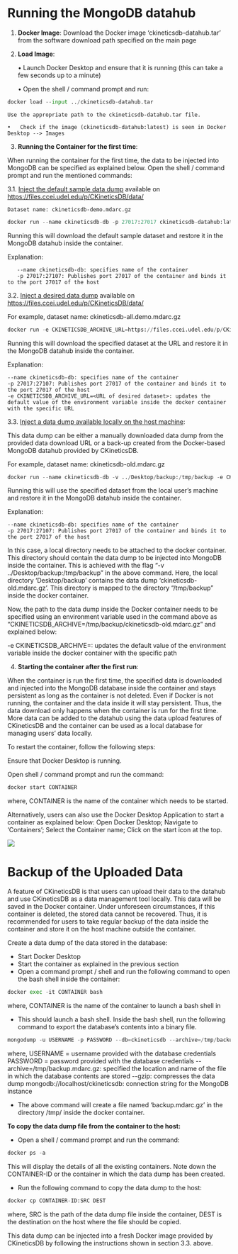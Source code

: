 # Running the MongoDB datahub

1. **Docker Image**:
Download the Docker image ‘ckineticsdb-datahub.tar’ from the software download path specified on the main page


2.	**Load Image**:

    •	Launch Docker Desktop and ensure that it is running (this can take a few seconds up to a minute)

    •	Open the shell / command prompt and run:


```python
docker load --input ../ckineticsdb-datahub.tar
```

    Use the appropriate path to the ckineticsdb-datahub.tar file.

    •	Check if the image (ckineticsdb-datahub:latest) is seen in Docker Desktop --> Images


3.	**Running the Container for the first time**:

When running the container for the first time, the data to be injected into MongoDB can be specified as explained below. Open the shell / command prompt and run the mentioned commands:

3.1.	<ins>Inject the default sample data dump</ins> available on https://files.ccei.udel.edu/p/CKineticsDB/data/ 

    Dataset name: ckineticsdb-demo.mdarc.gz


```python
docker run --name ckineticsdb-db -p 27017:27017 ckineticsdb-datahub:latest
```


   Running this will download the default sample dataset and restore it in the MongoDB datahub inside the container.

   Explanation:
   
       --name ckineticsdb-db: specifies name of the container
       -p 27017:27107: Publishes port 27017 of the container and binds it to the port 27017 of the host

   3.2.	<ins>Inject a desired data dump</ins> available on https://files.ccei.udel.edu/p/CKineticsDB/data/

   For example, dataset name: ckineticsdb-all.demo.mdarc.gz


```python
docker run -e CKINETICSDB_ARCHIVE_URL=https://files.ccei.udel.edu/p/CKineticsDB/data/latest/ckineticsdb-all.mdarc.gz --name ckineticsdb-db -p 27017:27017 ckineticsdb-datahub:latest
```

Running this will download the specified dataset at the URL and restore it in the MongoDB datahub inside the container.

Explanation:

    --name ckineticsdb-db: specifies name of the container
    -p 27017:27107: Publishes port 27017 of the container and binds it to the port 27017 of the host
    -e CKINETICSDB_ARCHIVE_URL=<URL of desired dataset>: updates the default value of the environment variable inside the docker container with the specific URL

3.3.	<ins>Inject a data dump available locally on the host machine</ins>:

This data dump can be either a manually downloaded data dump from the provided data download URL or a back-up created from the Docker-based MongoDB datahub provided by CKineticsDB.

For example, dataset name: ckineticsdb-old.mdarc.gz



```python
docker run --name ckineticsdb-db -v ../Desktop/backup:/tmp/backup -e CKINETICSDB_ARCHIVE=/tmp/backup/ckineticsdb-old.mdarc.gz -p 27017:27017 ckinetics-datahub:latest
```

Running this will use the specified dataset from the local user’s machine and restore it in the MongoDB datahub inside the container.


Explanation:

    --name ckineticsdb-db: specifies name of the container
    -p 27017:27107: Publishes port 27017 of the container and binds it to the port 27017 of the host

In this case, a local directory needs to be attached to the docker container. This directory should contain the data dump to be injected into MongoDB inside the container. This is achieved with the flag “-v ../Desktop/backup:/tmp/backup” in the above command. Here, the local directory ‘Desktop/backup’ contains the data dump ‘ckineticsdb-old.mdarc.gz’. This directory is mapped to the directory “/tmp/backup” inside the docker container. 

Now, the path to the data dump inside the Docker container needs to be specified using an environment variable used in the command above as “CKINETICSDB_ARCHIVE=/tmp/backup/ckineticsdb-old.mdarc.gz” and explained below:

-e CKINETICSDB_ARCHIVE=<path of data dump inside the Docker container>: updates the default value of the environment variable inside the docker container with the specific path

4.	**Starting the container after the first run**:

When the container is run the first time, the specified data is downloaded and injected into the MongoDB database inside the container and stays persistent as long as the container is not deleted. Even if Docker is not running, the container and the data inside it will stay persistent. Thus, the data download only happens when the container is run for the first time. More data can be added to the datahub using the data upload features of CKineticsDB and the container can be used as a local database for managing users’ data locally. 

To restart the container, follow the following steps:

Ensure that Docker Desktop is running. 

Open shell / command prompt and run the command:


```python
docker start CONTAINER
```

where, CONTAINER is the name of the container which needs to be started.

Alternatively, users can also use the Docker Desktop Application to start a container as explained below:
Open Docker Desktop; Navigate to ‘Containers’; Select the Container name; Click on the start icon at the top.

<img src="https://github.com/siddhantlambor/ckineticsdb-documentation/blob/main/images/docker%20container%20start.PNG"/>

# Backup of the Uploaded Data

A feature of CKineticsDB is that users can upload their data to the datahub and use CKineticsDB as a data management tool locally. This data will be saved in the Docker container. Under unforeseen circumstances, if this container is deleted, the stored data cannot be recovered. Thus, it is recommended for users to take regular backup of the data inside the container and store it on the host machine outside the container. 

Create a data dump of the data stored in the database:

- Start Docker Desktop
- Start the container as explained in the previous section
- Open a command prompt / shell and run the following command to open the bash shell inside the container:



```python
docker exec -it CONTAINER bash
```

where, CONTAINER is the name of the container to launch a bash shell in 

- This should launch a bash shell. Inside the bash shell, run the following command to export the database’s contents into a binary file.



```python
mongodump -u USERNAME -p PASSWORD --db=ckineticsdb --archive=/tmp/backup.mdarc.gz --gzip  mongodb://localhost/ckineticsdb
```

where,
USERNAME = username provided with the database credentials
PASSWORD = password provided with the database credentials
--archive=/tmp/backup.mdarc.gz: specified the location and name of the file in which the database contents are stored
--gzip: compresses the data dump 
mongodb://localhost/ckineticsdb: connection string for the MongoDB instance


- The above command will create a file named ‘backup.mdarc.gz’ in the directory /tmp/ inside the docker container.

**To copy the data dump file from the container to the host:**

- Open a shell / command prompt and run the command:



```python
docker ps -a
```

This will display the details of all the existing containers. Note down the CONTAINER-ID or the container in which the data dump has been created.

- Run the following command to copy the data dump to the host:



```python
docker cp CONTAINER-ID:SRC DEST
```

where,
SRC is the path of the data dump file inside the container,
DEST is the destination on the host where the file should be copied.

This data dump can be injected into a fresh Docker image provided by CKineticsDB by following the instructions shown in section 3.3. above.
